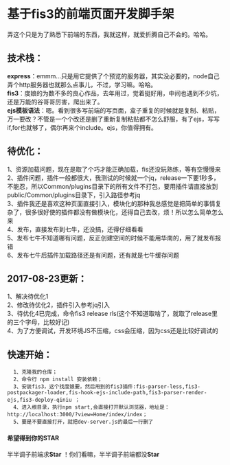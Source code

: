 # 基于fis3的前端页面开发脚手架
  弄这个只是为了熟悉下前端的东西，我就这样，就爱折腾自己不会的。哈哈。

技术栈：
----------------

  <b>express</b>：emmm...只是用它提供了个预览的服务器，其实没必要的，node自己弄个http服务器也就那么点事儿，不过，学习嘛。哈哈。<br/>
  <b>fis3</b>：度娘的为数不多的良心作品，去年用过，觉着挺好用，中间也遇到不少坑，还是万能的谷哥哥厉害，爬出来了。<br/>
  <b>ejs模板语法</b>：嗯。看到很多写前端的写页面，盒子重复的时候就是复制、粘贴，万一要改？不管是一个个改还是删了重新复制粘贴都不怎么舒服，有了ejs，写写if,for也就够了，偶尔再来个include。ejs，你值得拥有。<br/>
  
待优化：
--------------
  
  1、资源加载问题，现在是取了个巧才能正确加载，fis还没玩熟练，等有空慢慢来<br/>
  2、插件问题，插件一般都很大，我测试的时候就一个jq，release一下要1秒多，不能忍，所以Common/plugins目录下的所有文件不打包，要用插件请直接放到public/Common/plugins目录下，引入路径参考jq<br/>
  3、插件我还是喜欢这种页面直接引入，模块化的那种我总感觉是把简单的事情复杂了，很多很好使的插件都没有做模块化，还得自己去改，烦！所以怎么简单怎么来<br/>
  4、发布，直接发布到七牛，还没搞，还得仔细看看<br/>
  5、发布七牛不知道哪有问题，反正创建空间的时候不能用华南的，用了就发布报错<br/>
  6、发布七牛后插件加载路径还是有问题，还有就是七牛缓存问题<br/>

2017-08-23更新：
--------------
  
  1、解决待优化1<br/>
  2、修改待优化2，插件引入参考jq引入<br/>
  3、待优化4已完成，命令fis3 release rls(这个不知道取啥了，就取了release里的三个字母，比较好记)<br/>
  4、为了方便调试，开发环境JS不压缩，css会压缩，因为css还是比较好调试的<br/>

快速开始：
--------------
      1、克隆我的仓库；
      2、命令行 npm install 安装依赖；
      3、安装fis3，这个找度娘要，然后用到的fis3插件:fis-parser-less,fis3-postpackager-loader,fis-hook-ejs-include-path,fis3-parser-render-ejs,fis3-deploy-qiniu ；
      4、进入根目录，执行npm start,会直接打开默认浏览器，地址是：http://localhost:3000/?view=Home/index/index；
      5、要是不要直接打开，就把dev-server.js的最后一行删了

#### 希望得到你的STAR
半半调子前端求<b>Star</b> ！你们看嘛，半半调子前端都没<b>Star</b>
